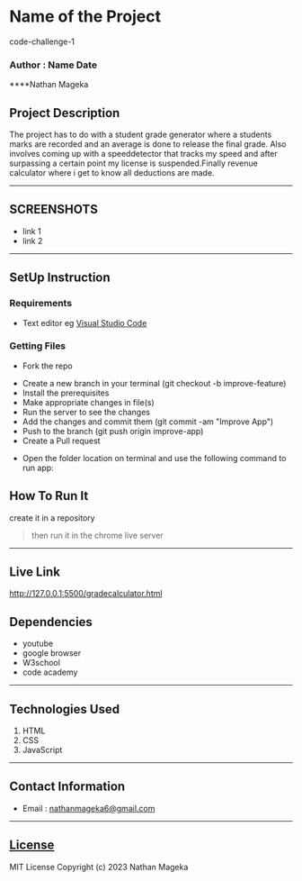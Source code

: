 # Name of the Project
code-challenge-1
### Author : Name Date
****Nathan Mageka
## Project Description
The project has to do with a student grade generator where a students marks are recorded and an average is done to release the final grade.
Also involves coming up with a speeddetector that tracks my speed and after surpassing a certain point my license is suspended.Finally revenue calculator where i get to know all deductions are made.
******

## SCREENSHOTS
- link 1
- link 2


********
## SetUp Instruction
### Requirements
* Text editor eg [Visual Studio Code](https://code.visualstudio.com/download)


### Getting Files
* Fork the repo
- Create a new branch in your terminal (git checkout -b improve-feature)
- Install the prerequisites
- Make appropriate changes in file(s)
- Run the server to see the changes
- Add the changes and commit them (git commit -am "Improve App")
- Push to the branch (git push origin improve-app)
- Create a Pull request
* Open the folder location on terminal and use the following command to run app:

## How To Run It
>  
create it in a repository

> then run it in the chrome live server
*****
## Live Link
http://127.0.0.1:5500/gradecalculator.html
## Dependencies
- youtube
- google browser
- W3school
- code academy
*****
## Technologies Used
1. HTML
2. CSS
3. JavaScript
*****
## Contact Information
* Email : nathanmageka6@gmail.com
*****
## [License](LICENSE)
MIT License
Copyright (c) 2023 Nathan Mageka